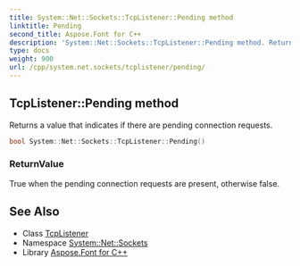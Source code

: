 ```yaml
---
title: System::Net::Sockets::TcpListener::Pending method
linktitle: Pending
second_title: Aspose.Font for C++
description: 'System::Net::Sockets::TcpListener::Pending method. Returns a value that indicates if there are pending connection requests in C++.'
type: docs
weight: 900
url: /cpp/system.net.sockets/tcplistener/pending/
---
```

## TcpListener::Pending method


Returns a value that indicates if there are pending connection requests.

```cpp
bool System::Net::Sockets::TcpListener::Pending()
```


### ReturnValue

True when the pending connection requests are present, otherwise false.

## See Also

* Class [TcpListener](../)
* Namespace [System::Net::Sockets](../../)
* Library [Aspose.Font for C++](../../../)
